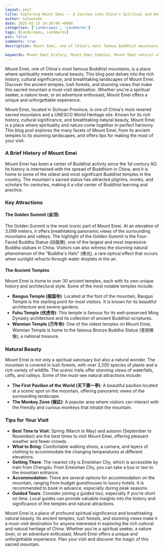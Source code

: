 ```yaml
---
layout: post
title: Exploring Mount Emei —— A Journey into China's Spiritual and Natural Splendor
author: huhansome
date: 2025-01-15 14:30:00 +0800
categories: ['Landscapes', 'Landmarks']
tags: [Landscapes, Landmarks]
pin: false
comments: true
description: Mount Emei, one of China's most famous Buddhist mountains, is a place where spirituality meets natural beauty. This blog post delves into the rich history, cultural significance, and breathtaking landscapes of Mount Emei. Discover the ancient temples, lush forests, and stunning views that make this sacred mountain a must-visit destination. Whether you're a spiritual seeker, a nature lover, or an adventure enthusiast, Mount Emei offers a unique and unforgettable experience.

keywords: Mount Emei history, Mount Emei temples, Mount Emei natural attractions, Mount Emei Golden Summit, Mount Emei Four-Faced Buddha Statue, Mount Emei ancient temples, Mount Emei travel tips, Best time to visit Mount Emei, Mount Emei UNESCO World Heritage site, Mount Emei cultural experiences
---
```



Mount Emei, one of China's most famous Buddhist mountains, is a place where spirituality meets natural beauty. This blog post delves into the rich history, cultural significance, and breathtaking landscapes of Mount Emei. Discover the ancient temples, lush forests, and stunning views that make this sacred mountain a must-visit destination. Whether you're a spiritual seeker, a nature lover, or an adventure enthusiast, Mount Emei offers a unique and unforgettable experience.


Mount Emei, located in Sichuan Province, is one of China's most revered sacred mountains and a UNESCO World Heritage site. Known for its rich history, cultural significance, and breathtaking natural beauty, Mount Emei is a place where spirituality and nature come together in perfect harmony. This blog post explores the many facets of Mount Emei, from its ancient temples to its stunning landscapes, and offers tips for making the most of your visit.

### A Brief History of Mount Emei

Mount Emei has been a center of Buddhist activity since the 1st century AD. Its history is intertwined with the spread of Buddhism in China, and it is home to some of the oldest and most significant Buddhist temples in the country. The mountain's sacred status has attracted pilgrims, monks, and scholars for centuries, making it a vital center of Buddhist learning and practice.

### Key Attractions

#### The Golden Summit (金顶)
The Golden Summit is the most iconic part of Mount Emei. At an elevation of 3,099 meters, it offers breathtaking panoramic views of the surrounding mountains and valleys. The highlight of the Golden Summit is the Four-Faced Buddha Statue (四面佛), one of the largest and most impressive Buddha statues in China. Visitors can also witness the stunning natural phenomenon of the "Buddha's Halo" (佛光), a rare optical effect that occurs when sunlight refracts through water droplets in the air.

#### The Ancient Temples
Mount Emei is home to over 30 ancient temples, each with its own unique history and architectural style. Some of the most notable temples include:

- **Baoguo Temple (报国寺)**: Located at the foot of the mountain, Baoguo Temple is the starting point for most visitors. It is known for its beautiful architecture and serene gardens.
- **Fuhu Temple (伏虎寺)**: This temple is famous for its well-preserved Ming Dynasty architecture and its collection of ancient Buddhist scriptures.
- **Wannian Temple (万年寺)**: One of the oldest temples on Mount Emei, Wannian Temple is home to the famous Bronze Buddha Statue (青铜佛像), a national treasure.

### Natural Beauty

Mount Emei is not only a spiritual sanctuary but also a natural wonder. The mountain is covered in lush forests, with over 3,200 species of plants and a rich variety of wildlife. The scenic trails offer stunning views of waterfalls, cliffs, and valleys. Some of the must-see natural attractions include:

- **The First Pavilion of the World (天下第一亭)**: A beautiful pavilion located at a scenic spot on the mountain, offering panoramic views of the surrounding landscape.
- **The Monkey Zone (猴区)**: A popular area where visitors can interact with the friendly and curious monkeys that inhabit the mountain.

### Tips for Your Visit

- **Best Time to Visit**: Spring (March to May) and autumn (September to November) are the best times to visit Mount Emei, offering pleasant weather and fewer crowds.
- **What to Bring**: Comfortable walking shoes, a camera, and layers of clothing to accommodate the changing temperatures at different elevations.
- **Getting There**: The nearest city is Emeishan City, which is accessible by train from Chengdu. From Emeishan City, you can take a bus or taxi to the mountain entrance.
- **Accommodation**: There are several options for accommodation on the mountain, ranging from budget guesthouses to luxury hotels. It is recommended to book in advance, especially during peak seasons.
- **Guided Tours**: Consider joining a guided tour, especially if you're short on time. Local guides can provide valuable insights into the history and significance of the temples and natural attractions.


Mount Emei is a place of profound spiritual significance and breathtaking natural beauty. Its ancient temples, lush forests, and stunning views make it a must-visit destination for anyone interested in exploring the rich cultural and natural heritage of China. Whether you're a spiritual seeker, a nature lover, or an adventure enthusiast, Mount Emei offers a unique and unforgettable experience. Plan your visit and discover the magic of this sacred mountain.
